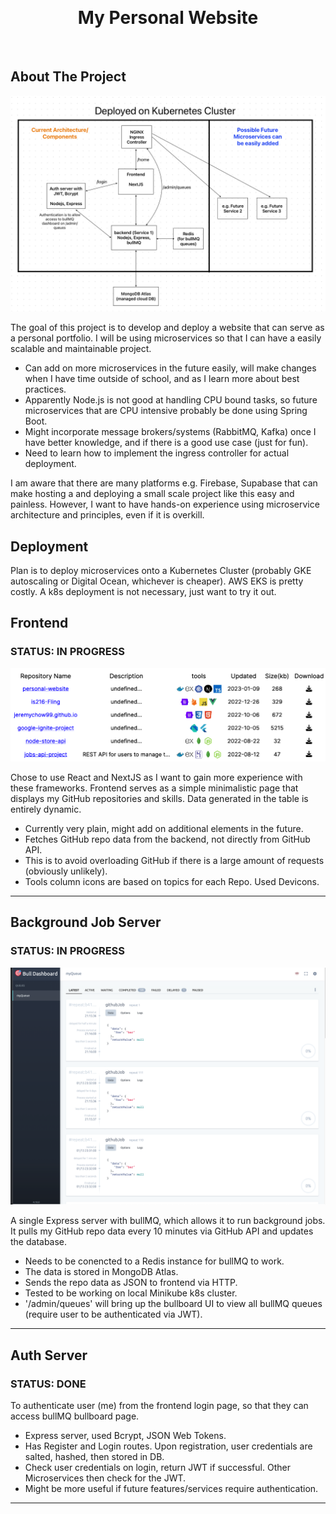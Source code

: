 
<a name="readme-top"></a>

<br />
<div align="center">


<h1 align="center">My Personal Website</h3>

  <p align="center">
    <br />
  </p>
</div>



<!-- ABOUT THE PROJECT -->
## About The Project

![title](images/overview.png)

The goal of this project is to develop and deploy a website that can serve as a personal portfolio. I will be using microservices so that I can have a easily scalable and maintainable project.
- Can add on more microservices in the future easily, will make changes when I have time outside of school, and as I learn more about best practices.
- Apparently Node.js is not good at handling CPU bound tasks, so future microservices that are CPU intensive probably be done using Spring Boot.
- Might incorporate message brokers/systems (RabbitMQ, Kafka) once I have better knowledge, and if there is a good use case (just for fun).
- Need to learn how to implement the ingress controller for actual deployment.

I am aware that there are many platforms e.g. Firebase, Supabase that can make hosting a and deploying a small scale project like this easy and painless. However, I want to have hands-on experience using microservice architecture and principles, even if it is overkill.

## Deployment
Plan is to deploy microservices onto a Kubernetes Cluster (probably GKE autoscaling or Digital Ocean, whichever is cheaper). AWS EKS is pretty costly. A k8s deployment is not necessary, just want to try it out.

## Frontend
### STATUS: IN PROGRESS
![title](images/table.png)

Chose to use React and NextJS as I want to gain more experience with these frameworks. Frontend serves as a simple minimalistic page that displays my GitHub repositories and skills. Data generated in the table is entirely dynamic. 
- Currently very plain, might add on additional elements in the future.
- Fetches GitHub repo data from the backend, not directly from GitHub API.
- This is to avoid overloading GitHub if there is a large amount of requests (obviously unlikely).
- Tools column icons are based on topics for each Repo. Used Devicons.

  
---
## Background Job Server
### STATUS: IN PROGRESS
![title](images/bullboard.png)

A single Express server with bullMQ, which allows it to run background jobs. It pulls my GitHub repo data every 10 minutes via GitHub API and updates the database. 
- Needs to be conencted to a Redis instance for bullMQ to work.
- The data is stored in MongoDB Atlas. 
- Sends the repo data as JSON to frontend via HTTP.
- Tested to be working on local Minikube k8s cluster.
- '/admin/queues' will bring up the bullboard UI to view all bullMQ queues (require user to be authenticated via JWT).


---
## Auth Server
### STATUS: DONE
To authenticate user (me) from the frontend login page, so that they can access bullMQ bullboard page.
- Express server, used Bcrypt, JSON Web Tokens.
- Has Register and Login routes. Upon registration, user credentials are salted, hashed, then stored in DB.
- Check user credentials on login, return JWT if successful. Other Microservices then check for the JWT.
- Might be more useful if future features/services require authentication.

---



